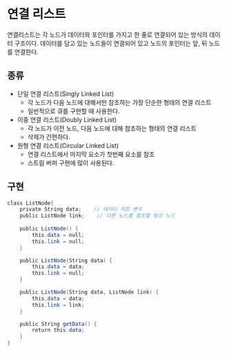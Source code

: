 # 연결 리스트
연결리스트는 각 노드가 데이터와 포인터를 가지고 한 줄로 연결되어 있는 방식의 데이터 구조이다. 데이터를 담고 있는 노드들이 연결되어 있고 노드의 포인터는 앞, 뒤 노드를 연결한다. 

## 종류
- 단일 연결 리스트(Singly Linked List)
  - 각 노드가 다음 노드에 대해서만 참조하는 가장 단순한 형태의 연결 리스트
  - 일반적으로 큐를 구현할 때 사용한다.
- 이중 연결 리스트(Doubly Linked List)
  - 각 노드가 이전 노드, 다음 노드에 대해 참조하는 형태의 연결 리스트
  - 삭제가 간편하다.
- 원형 연결 리스트(Circular Linked List)
  - 연결 리스트에서 마지막 요소가 첫번째 요소를 참조
  - 스트림 버퍼 구현에 많이 사용된다.

## 구현
```java
class ListNode{
    private String data;    // 데이터 저장 변수
    public ListNode link;    // 다른 노드를 참조할 링크 노드
    
    public ListNode() {
        this.data = null;
        this.link = null;
    }

    public ListNode(String data) {
        this.data = data;
        this.link = null;
    }

    public ListNode(String data, ListNode link) {
        this.data = data;
        this.link = link;
    }

    public String getData() {
        return this.data;
    }
}

```

